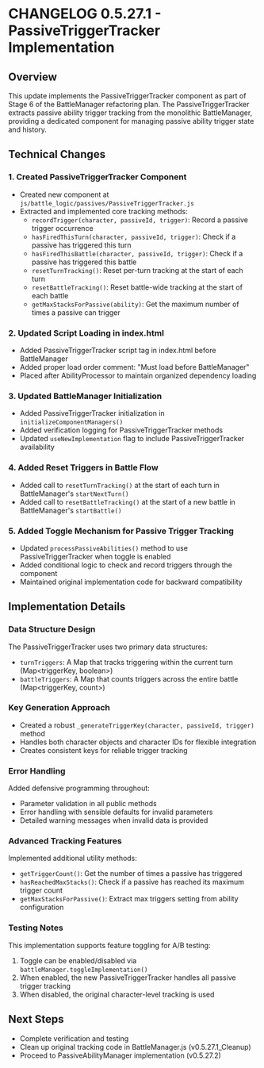 # CHANGELOG 0.5.27.1 - PassiveTriggerTracker Implementation

## Overview
This update implements the PassiveTriggerTracker component as part of Stage 6 of the BattleManager refactoring plan. The PassiveTriggerTracker extracts passive ability trigger tracking from the monolithic BattleManager, providing a dedicated component for managing passive ability trigger state and history.

## Technical Changes

### 1. Created PassiveTriggerTracker Component
- Created new component at `js/battle_logic/passives/PassiveTriggerTracker.js`
- Extracted and implemented core tracking methods:
  - `recordTrigger(character, passiveId, trigger)`: Record a passive trigger occurrence
  - `hasFiredThisTurn(character, passiveId, trigger)`: Check if a passive has triggered this turn
  - `hasFiredThisBattle(character, passiveId, trigger)`: Check if a passive has triggered this battle
  - `resetTurnTracking()`: Reset per-turn tracking at the start of each turn
  - `resetBattleTracking()`: Reset battle-wide tracking at the start of each battle
  - `getMaxStacksForPassive(ability)`: Get the maximum number of times a passive can trigger

### 2. Updated Script Loading in index.html
- Added PassiveTriggerTracker script tag in index.html before BattleManager
- Added proper load order comment: "Must load before BattleManager"
- Placed after AbilityProcessor to maintain organized dependency loading

### 3. Updated BattleManager Initialization
- Added PassiveTriggerTracker initialization in `initializeComponentManagers()`
- Added verification logging for PassiveTriggerTracker methods
- Updated `useNewImplementation` flag to include PassiveTriggerTracker availability

### 4. Added Reset Triggers in Battle Flow
- Added call to `resetTurnTracking()` at the start of each turn in BattleManager's `startNextTurn()`
- Added call to `resetBattleTracking()` at the start of a new battle in BattleManager's `startBattle()`

### 5. Added Toggle Mechanism for Passive Trigger Tracking
- Updated `processPassiveAbilities()` method to use PassiveTriggerTracker when toggle is enabled
- Added conditional logic to check and record triggers through the component
- Maintained original implementation code for backward compatibility

## Implementation Details

### Data Structure Design
The PassiveTriggerTracker uses two primary data structures:
- `turnTriggers`: A Map that tracks triggering within the current turn (Map<triggerKey, boolean>)
- `battleTriggers`: A Map that counts triggers across the entire battle (Map<triggerKey, count>)

### Key Generation Approach
- Created a robust `_generateTriggerKey(character, passiveId, trigger)` method
- Handles both character objects and character IDs for flexible integration
- Creates consistent keys for reliable trigger tracking

### Error Handling
Added defensive programming throughout:
- Parameter validation in all public methods
- Error handling with sensible defaults for invalid parameters
- Detailed warning messages when invalid data is provided

### Advanced Tracking Features
Implemented additional utility methods:
- `getTriggerCount()`: Get the number of times a passive has triggered
- `hasReachedMaxStacks()`: Check if a passive has reached its maximum trigger count
- `getMaxStacksForPassive()`: Extract max triggers setting from ability configuration

### Testing Notes
This implementation supports feature toggling for A/B testing:
1. Toggle can be enabled/disabled via `battleManager.toggleImplementation()`
2. When enabled, the new PassiveTriggerTracker handles all passive trigger tracking
3. When disabled, the original character-level tracking is used

## Next Steps
- Complete verification and testing
- Clean up original tracking code in BattleManager.js (v0.5.27.1_Cleanup)
- Proceed to PassiveAbilityManager implementation (v0.5.27.2)
